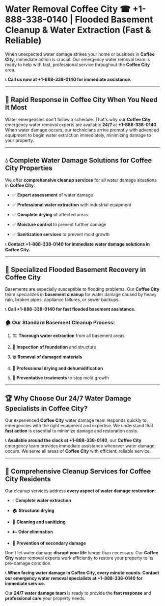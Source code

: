 # Water Removal Coffee City ☎ +1-888-338-0140 | Flooded Basement Cleanup & Water Extraction (Fast & Reliable)

When unexpected water damage strikes your home or business in **Coffee City**, immediate action is crucial. Our emergency water removal team is ready to help with fast, professional service throughout the **Coffee City** area. 

📞 **Call us now at +1-888-338-0140 for immediate assistance.**
---
## 🚀 Rapid Response in Coffee City When You Need It Most
Water emergencies don't follow a schedule. That's why our **Coffee City** emergency water removal experts are available **24/7** at **+1-888-338-0140**. When water damage occurs, our technicians arrive promptly with advanced equipment to begin water extraction immediately, minimizing damage to your property.
---
## 💧 Complete Water Damage Solutions for Coffee City Properties
We offer **comprehensive cleanup services** for all water damage situations in **Coffee City**:
- ✅ **Expert assessment** of water damage  
- ✅ **Professional water extraction** with industrial equipment  
- ✅ **Complete drying** of affected areas  
- ✅ **Moisture control** to prevent further damage  
- ✅ **Sanitization services** to prevent mold growth  
📞 **Contact +1-888-338-0140 for immediate water damage solutions in Coffee City.**
---
## 🌊 Specialized Flooded Basement Recovery in Coffee City
Basements are especially susceptible to flooding problems. Our **Coffee City** team specializes in **basement cleanup** for water damage caused by heavy rain, broken pipes, appliance failures, or sewer backups. 
📞 **Call +1-888-338-0140 for fast flooded basement assistance.**
### 🏚️ Our Standard Basement Cleanup Process:
1. 🏗️ **Thorough water extraction** from all basement areas  
2. 🔎 **Inspection of foundation** and structure  
3. 🗑️ **Removal of damaged materials**  
4. 💨 **Professional drying and dehumidification**  
5. 🚫 **Preventative treatments** to stop mold growth  
---
## 🏆 Why Choose Our 24/7 Water Damage Specialists in Coffee City?
Our experienced **Coffee City** water damage team responds quickly to emergencies with the right equipment and expertise. We understand that **fast action** is essential to minimize damage and restoration costs.
📞 **Available around the clock at +1-888-338-0140**, our **Coffee City** emergency team provides immediate assistance whenever water damage occurs. We serve all areas of **Coffee City** with efficient, reliable service.
---
## 🧹 Comprehensive Cleanup Services for Coffee City Residents
Our cleanup services address **every aspect of water damage restoration**:
- 💧 **Complete water extraction**  
- 🏠 **Structural drying**  
- 🧼 **Cleaning and sanitizing**  
- 🌬️ **Odor elimination**  
- 🚫 **Prevention of secondary damage**  
Don't let water damage **disrupt your life** longer than necessary. Our **Coffee City** water removal experts work efficiently to restore your property to its pre-damage condition.
📞 **When facing water damage in Coffee City, every minute counts. Contact our emergency water removal specialists at +1-888-338-0140 for immediate service.**
Our **24/7 water damage team** is ready to provide the **fast response** and **professional care** your property needs.
